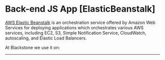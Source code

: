 # Back-end JS App [ElasticBeanstalk]

[AWS Elastic Beanstalk](https://aws.amazon.com/elasticbeanstalk/) is an orchestration service offered by Amazon Web Services for deploying applications which orchestrates various AWS services, including EC2, S3, Simple Notification Service, CloudWatch, autoscaling, and Elastic Load Balancers.

At Blackstone we use it on:



---
